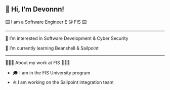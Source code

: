 👋 Hi, I’m Devonnn!
-----------------------------
⌨️ I am a Software Engineer E @ FIS ⌨️
<!---
About my learning experience 
 - 👩🏼‍💻 Computing and Informatics (major)
 - 💻 Computer Science (minor)
 - 🇩🇪 German Studies (minor)
 - 🔐 Cyber Security (concentration)
 - 👔 Management Information Systems (CUGS)
 --->
-----------------------------
 👀 I’m interested in Software Development & Cyber Security
 
 🌱 I’m currently learning Beanshell & Sailpoint

-----------------------------
 👩🏼‍💻 About my work at FIS 👩🏼‍💻
  - 🎓 I am in the FIS University program
  - ⛵ I am working on the Sailpoint integration team
<!---
devonbarks/devonbarks is a ✨ special ✨ repository because its `README.md` (this file) appears on your GitHub profile.
You can click the Preview link to take a look at your changes.
--->
